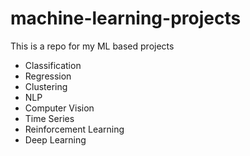 # machine-learning-projects
This is a repo for my ML based projects

- Classification
- Regression
- Clustering
- NLP
- Computer Vision
- Time Series
- Reinforcement Learning
- Deep Learning

